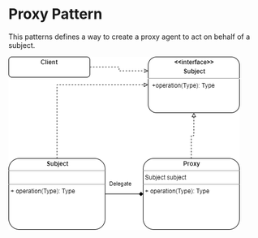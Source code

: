 ﻿# Proxy Pattern
This patterns defines a way to create a proxy agent to act on behalf of a subject.

![Proxy Pattern Diagram](ProxyPattern.png "Proxy Pattern Diagram")